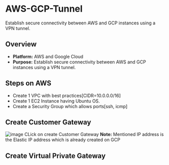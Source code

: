 # AWS-GCP-Tunnel
Establish secure connectivity between AWS and GCP instances using a VPN tunnel.

## Overview
- **Platform:** AWS and Google Cloud
- **Purpose:** Establish secure connectivity between AWS and GCP instances using a VPN tunnel.

## Steps on AWS

- Create 1 VPC with best practices[CIDR=10.0.0.0/16]
- Create 1 EC2 Instance having Ubuntu OS.
- Create a Security Group which allows ports[ssh, icmp]

## Create Customer Gateway
![image](https://github.com/user-attachments/assets/e7503c57-8d52-40c7-a8c0-8ef779ec2bb6)
CLick on create Customer Gateway
**Note:** Mentioned IP address is the Elastic IP address which is already created on GCP

## Create Virtual Private Gateway
